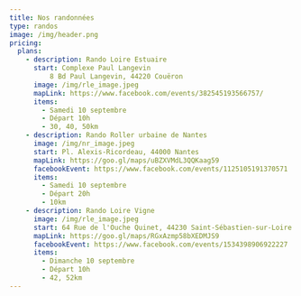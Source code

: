 ```yaml
---
title: Nos randonnées
type: randos
image: /img/header.png
pricing:
  plans:
    - description: Rando Loire Estuaire
      start: Complexe Paul Langevin
          8 Bd Paul Langevin, 44220 Couëron
      image: /img/rle_image.jpeg
      mapLink: https://www.facebook.com/events/382545193566757/
      items:
        - Samedi 10 septembre
        - Départ 10h
        - 30, 40, 50km
    - description: Rando Roller urbaine de Nantes
      image: /img/nr_image.jpeg
      start: Pl. Alexis-Ricordeau, 44000 Nantes
      mapLink: https://goo.gl/maps/uBZXVMdL3QQKaag59
      facebookEvent: https://www.facebook.com/events/1125105191370571
      items:
        - Samedi 10 septembre
        - Départ 20h
        - 10km
    - description: Rando Loire Vigne
      image: /img/rle_image.jpeg
      start: 64 Rue de l'Ouche Quinet, 44230 Saint-Sébastien-sur-Loire
      mapLink: https://goo.gl/maps/RGxAzmp58bXEDMJS9
      facebookEvent: https://www.facebook.com/events/1534398906922227
      items:
        - Dimanche 10 septembre
        - Départ 10h
        - 42, 52km
---
```



